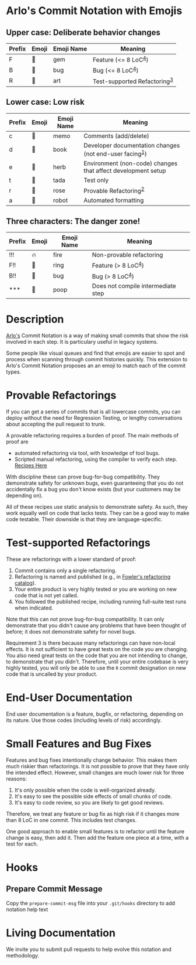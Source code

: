 # Arlo's Commit Notation with Emojis

## Upper case: Deliberate behavior changes

| Prefix  | Emoji | Emoji Name | Meaning                                                   |
| ------- | ----- | ---------- | --------------------------------------------------------- |
| F       | :gem: | gem        | Feature (<= 8 LoC<sup>[4]</sup>)                          |
| B       | :bug: | bug        | Bug (<= 8 LoC<sup>[4]</sup>)                              |
| R       | :art: | art        | Test-supported Refactoring<sup>[3]</sup>                  |

## Lower case: Low risk

| Prefix  | Emoji   | Emoji Name | Meaning                                                             |
| ------- | ------- | ---------- | ------------------------------------------------------------------- |
| c       | :memo:  | memo       | Comments (add/delete)                                               |
| d       | :book:  | book       | Developer documentation changes (not end-user facing<sup>[1]</sup>) |
| e       | :herb:  | herb       | Environment (non-code) changes that affect development setup        |
| t       | :tada:  | tada       | Test only                                                           |
| r       | :rose:  | rose       | Provable Refactoring<sup>[2]</sup>                                  |
| a       | :robot: | robot      | Automated formatting                                                |

## Three characters: The danger zone!

| Prefix  | Emoji  | Emoji Name | Meaning                                                   |
| ------- | ------ | ---------- | --------------------------------------------------------- |
| !!!     | :fire: | fire       | Non-provable refactoring                                  |
| F!!     | :ring: | ring       | Feature (> 8 LoC<sup>[4]</sup>)                           |
| B!!     | :ant:  | bug        | Bug (> 8 LoC<sup>[4]</sup>)                               |
| ***     | :poop: | poop       | Does not compile intermediate step                        |

# Description

[Arlo's](https://twitter.com/arlobelshee) Commit Notation is a way of making small commits that show the risk involved in each step. It is particulary useful in legacy systems. 

Some people like visual queues and find that emojis are easier to spot and process when scanning through commit histories quickly. This extension to Arlo's Commit Notation proposes an an emoji to match each of the commit types.  

# Provable Refactorings
[2]:#provable-refactorings

If you can get a series of commits that is all lowercase commits, you can deploy without the need for Regression Testing, or lengthy conversations about accepting the pull request to trunk.

A provable refactoring requires a burden of proof. The main methods of proof are
* automated refactoring via tool, with knowledge of tool bugs.
* Scripted manual refactoring, using the compiler to verify each step. [Recipes Here](https://github.com/InnovatingTeams/provable-refactorings)

With discipline these can prove bug-for-bug compatibility. They demonstrate safety for unknown bugs, even guaranteeing that you do not accidentally fix a bug you don't know exists (but your customers may be depending on).

All of these recipes use static analysis to demonstrate safety. As such, they work equally well on code that lacks tests. They can be a good way to make code testable. Their downside is that they are language-specific.

# Test-supported Refactorings
[3]:#test-supported-refactorings

These are refactorings with a lower standard of proof:
1. Commit contains only a single refactoring.
2. Refactoring is named and published (e.g., in [Fowler's refactoring catalog](https://refactoring.com/catalog/)).
3. Your entire product is very highly tested or you are working on new code that is not yet called.
4. You followed the published recipe, including running full-suite test runs when indicated.

Note that this can not prove bug-for-bug compatibility. It can only demonstrate that you didn't cause any problems that have been thought of before; it does not demonstrate safety for novel bugs.

Requirement 3 is there because many refactorings can have non-local effects. It is not sufficient to have great tests on the code you are changing. You also need great tests on the code that you are not intending to change, to demonstrate that you didn't. Therefore, until your entire codebase is very highly tested, you will only be able to use the `R` commit designation on new code that is uncalled by your product.

# End-User Documentation
[1]:#end-user-documentation

End user documentation is a feature, bugfix, or refactoring, depending on its nature. Use those codes (including levels of risk) accordingly.

# Small Features and Bug Fixes
[4]:#small-features-and-bug-fixes

Features and bug fixes intentionally change behavior. This makes them much riskier than refactorings. It is not possible to prove that they have only the intended effect. However, small changes are much lower risk for three reasons:

1. It's only possible when the code is well-organized already.
2. It's easy to see the possible side effects of small chunks of code.
3. It's easy to code review, so you are likely to get good reviews.

Therefore, we treat any feature or bug fix as high risk if it changes more than 8 LoC in one commit. This includes test changes.

One good approach to enable small features is to refactor until the feature change is easy, then add it. Then add the feature one piece at a time, with a test for each.

# Hooks

## Prepare Commit Message
Copy the `prepare-commit-msg` file into your `.git/hooks` directory to add notation help text

# Living Documentation

We invite you to submit pull requests to help evolve this notation and methodology.
